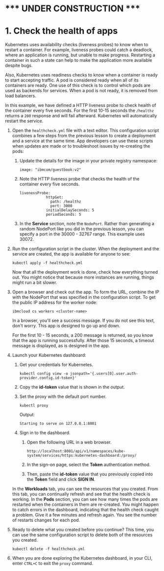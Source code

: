 # *** UNDER CONSTRUCTION ***

# 1. Check the health of apps

Kubernetes uses availability checks (liveness probes) to know when to restart a container. For example, liveness probes could catch a deadlock, where an application is running, but unable to make progress. Restarting a container in such a state can help to make the application more available despite bugs.

Also, Kubernetes uses readiness checks to know when a container is ready to start accepting traffic. A pod is considered ready when all of its containers are ready. One use of this check is to control which pods are used as backends for services. When a pod is not ready, it is removed from load balancers.

In this example, we have defined a HTTP liveness probe to check health of the container every five seconds. For the first 10-15 seconds the `/healthz` returns a `200` response and will fail afterward. Kubernetes will automatically restart the service.  

1. Open the `healthcheck.yml` file with a text editor. This configuration script combines a few steps from the previous lesson to create a deployment and a service at the same time. App developers can use these scripts when updates are made or to troubleshoot issues by re-creating the pods:

   1. Update the details for the image in your private registry namespace:

      ```
      image: "ibmcom/guestbook:v2"
      ```

   2. Note the HTTP liveness probe that checks the health of the container every five seconds.

      ```
      livenessProbe:
                  httpGet:
                    path: /healthz
                    port: 3000
                  initialDelaySeconds: 5
                  periodSeconds: 5
      ```

   3. In the **Service** section, note the `NodePort`. Rather than generating a random NodePort like you did in the previous lesson, you can specify a port in the 30000 - 32767 range. This example uses 30072.

2. Run the configuration script in the cluster. When the deployment and the service are created, the app is available for anyone to see:

   ```
   kubectl apply -f healthcheck.yml
   ```
   
   Now that all the deployment work is done, check how everything turned out. You might notice that because more instances are running, things might run a bit slower.

3. Open a browser and check out the app. To form the URL, combine the IP with the NodePort that was specified in the configuration script. To get the public IP address for the worker node:

   ```
   ibmcloud cs workers <cluster-name>
   ```

   In a browser, you'll see a success message. If you do not see this text, don't worry. This app is designed to go up and down.

   For the first 10 - 15 seconds, a 200 message is returned, so you know that the app is running successfully. After those 15 seconds, a timeout message is displayed, as is designed in the app.

4. Launch your Kubernetes dashboard:

   1. Get your credentials for Kubernetes.
      
      ```
      kubectl config view -o jsonpath='{.users[0].user.auth-provider.config.id-token}'
      ```

   2. Copy the **id-token** value that is shown in the output.     
   
   3. Set the proxy with the default port number.

      ```
      kubectl proxy
      ```

      Output:

      ```
      Starting to serve on 127.0.0.1:8001
      ```
   
   4. Sign in to the dashboard.
      
      1. Open the following URL in a web browser.
         
         ```
         http://localhost:8001/api/v1/namespaces/kube-system/services/https:kubernetes-dashboard:/proxy/
         ```
      
      2. In the sign-on page, select the **Token** authentication method.
 
      3. Then, paste the **id-token** value that you previously copied into the **Token** field and click **SIGN IN**.
  
   In the **Workloads** tab, you can see the resources that you created. From this tab, you can continually refresh and see that the health check is working. In the **Pods** section, you can see how many times the pods are restarted when the containers in them are re-created. You might happen to catch errors in the dashboard, indicating that the health check caught a problem. Give it a few minutes and refresh again. You see the number of restarts changes for each pod.

5. Ready to delete what you created before you continue? This time, you can use the same configuration script to delete both of the resources you created.

   ```kubectl delete -f healthcheck.yml```

6. When you are done exploring the Kubernetes dashboard, in your CLI, enter `CTRL+C` to exit the `proxy` command.
